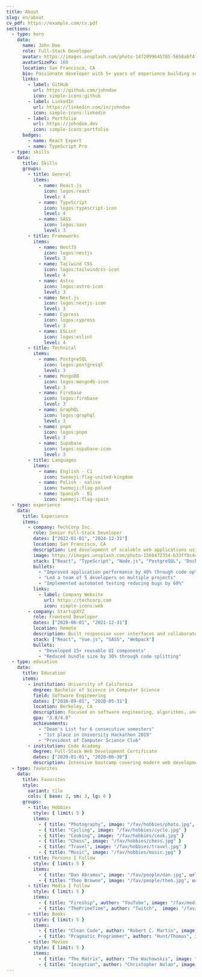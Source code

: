 ```yaml
---
title: About
slug: en/about
cv_pdf: https://example.com/cv.pdf
sections:
  - type: hero
    data:
      name: John Doe
      role: Full-Stack Developer
      avatar: https://images.unsplash.com/photo-1472099645785-5658abf4ff4e?w=150&h=150&fit=crop&crop=face
      avatarSizePx: 160
      location: San Francisco, CA
      bio: Passionate developer with 5+ years of experience building scalable web applications. I love working with modern technologies and creating user-friendly interfaces.
      links:
        - label: GitHub
          url: https://github.com/johndoe
          icon: simple-icons:github
        - label: LinkedIn
          url: https://linkedin.com/in/johndoe
          icon: simple-icons:linkedin
        - label: Portfolio
          url: https://johndoe.dev
          icon: simple-icons:portfolio
      badges:
        - name: React Expert
        - name: TypeScript Pro
  - type: skills
    data:
      title: Skills
      groups:
        - title: General
          items:
            - name: React.js
              icon: logos:react
              level: 4
            - name: TypeScript
              icon: logos:typescript-icon
              level: 4
            - name: SASS
              icon: logos:sass
              level: 3
        - title: Frameworks
          items:
            - name: NestJS
              icon: logos:nestjs
              level: 3
            - name: Tailwind CSS
              icon: logos:tailwindcss-icon
              level: 4
            - name: Astro
              icon: logos:astro-icon
              level: 3
            - name: Next.js
              icon: logos:nextjs-icon
              level: 3
            - name: Cypress
              icon: logos:cypress
              level: 3
            - name: ESLint
              icon: logos:eslint
              level: 4
        - title: Technical
          items:
            - name: PostgreSQL
              icon: logos:postgresql
              level: 3
            - name: MongoDB
              icon: logos:mongodb-icon
              level: 3
            - name: Firebase
              icon: logos:firebase
              level: 3
            - name: GraphQL
              icon: logos:graphql
              level: 3
            - name: pnpm
              icon: logos:pnpm
              level: 3
            - name: Supabase
              icon: logos:supabase-icon
              level: 3
        - title: Languages
          items:
            - name: English - C1
              icon: twemoji:flag-united-kingdom
            - name: Polish - native
              icon: twemoji:flag-poland
            - name: Spanish - B1
              icon: twemoji:flag-spain
  - type: experience
    data:
      title: Experience
      items:
        - company: TechCorp Inc.
          role: Senior Full-Stack Developer
          dates: ["2022-01-01", "2024-12-31"]
          location: San Francisco, CA
          description: Led development of scalable web applications using React, Node.js, and PostgreSQL. Mentored junior developers and implemented CI/CD pipelines.
          image: https://images.unsplash.com/photo-1560472354-b33ff0c44a43?w=100&h=100&fit=crop
          stack: ["React", "TypeScript", "Node.js", "PostgreSQL", "Docker"]
          bullets:
            - "Improved application performance by 40% through code optimization"
            - "Led a team of 5 developers on multiple projects"
            - "Implemented automated testing reducing bugs by 60%"
          links:
            - label: Company Website
              url: https://techcorp.com
              icon: simple-icons:web
        - company: StartupXYZ
          role: Frontend Developer
          dates: ["2020-06-01", "2021-12-31"]
          location: Remote
          description: Built responsive user interfaces and collaborated with design team to create engaging user experiences.
          stack: ["React", "Vue.js", "SASS", "Webpack"]
          bullets:
            - "Developed 15+ reusable UI components"
            - "Reduced bundle size by 30% through code splitting"
  - type: education
    data:
      title: Education
      items:
        - institution: University of California
          degree: Bachelor of Science in Computer Science
          field: Software Engineering
          dates: ["2016-09-01", "2020-05-31"]
          location: Berkeley, CA
          description: Focused on software engineering, algorithms, and data structures. Participated in multiple hackathons and coding competitions.
          gpa: "3.8/4.0"
          achievements:
            - "Dean's List for 6 consecutive semesters"
            - "1st place in University Hackathon 2019"
            - "President of Computer Science Club"
        - institution: Code Academy
          degree: Full-Stack Web Development Certificate
          dates: ["2020-01-01", "2020-06-30"]
          description: Intensive bootcamp covering modern web development technologies and best practices.
  - type: favorites
    data:
      title: Favorites
      style:
        variant: tile
        cols: { base: 2, sm: 3, lg: 6 }
      groups:
        - title: Hobbies
          style: { limit: 5 }
          items:
            - { title: "Photography", image: "/fav/hobbies/photo.jpg", url: "https://unsplash.com/@johndoe" }
            - { title: "Cycling", image: "/fav/hobbies/cycle.jpg" }
            - { title: "Cooking", image: "/fav/hobbies/cook.jpg" }
            - { title: "Chess", image: "/fav/hobbies/chess.jpg" }
            - { title: "Travel", image: "/fav/hobbies/travel.jpg" }
            - { title: "Music", image: "/fav/hobbies/music.jpg" }
        - title: Persons I Follow
          style: { limit: 5 }
          items:
            - { title: "Dan Abramov", image: "/fav/people/dan.jpg", url: "https://twitter.com/dan_abramov" }
            - { title: "Theo Browne", image: "/fav/people/theo.jpg", url: "https://youtube.com/@t3dotgg" }
        - title: Media I Follow
          style: { limit: 5 }
          items:
            - { title: "Fireship", author: "YouTube", image: "/fav/media/fireship.jpg", url: "https://youtube.com/@Fireship" }
            - { title: "ThePrimeTime", author: "Twitch",  image: "/fav/media/primetime.jpg", url: "https://twitch.tv/theprimeagen" }
        - title: Books
          style: { limit: 5 }
          items:
            - { title: "Clean Code", author: "Robert C. Martin", image: "/fav/books/cleancode.jpg", url: "https://..." }
            - { title: "Pragmatic Programmer", author: "Hunt/Thomas", image: "/fav/books/pragprog.jpg", url: "https://..." }
        - title: Movies
          style: { limit: 5 }
          items:
            - { title: "The Matrix", author: "The Wachowskis", image: "/fav/movies/matrix.jpg" }
            - { title: "Inception", author: "Christopher Nolan", image: "/fav/movies/inception.jpg" }
---
```

